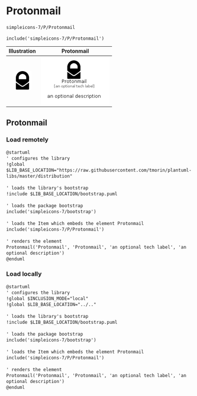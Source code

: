 # Protonmail


```text
simpleicons-7/P/Protonmail
```

```text
include('simpleicons-7/P/Protonmail')
```



| Illustration | Protonmail |
| :---: | :---: |
| ![illustration for Illustration](../../simpleicons-7/P/Protonmail.png) | ![illustration for Protonmail](../../simpleicons-7/P/Protonmail.Local.png) |




## Protonmail

### Load remotely
```plantuml
@startuml
' configures the library
!global $LIB_BASE_LOCATION="https://raw.githubusercontent.com/tmorin/plantuml-libs/master/distribution"

' loads the library's bootstrap
!include $LIB_BASE_LOCATION/bootstrap.puml

' loads the package bootstrap
include('simpleicons-7/bootstrap')

' loads the Item which embeds the element Protonmail
include('simpleicons-7/P/Protonmail')

' renders the element
Protonmail('Protonmail', 'Protonmail', 'an optional tech label', 'an optional description')
@enduml
```

### Load locally
```plantuml
@startuml
' configures the library
!global $INCLUSION_MODE="local"
!global $LIB_BASE_LOCATION="../.."

' loads the library's bootstrap
!include $LIB_BASE_LOCATION/bootstrap.puml

' loads the package bootstrap
include('simpleicons-7/bootstrap')

' loads the Item which embeds the element Protonmail
include('simpleicons-7/P/Protonmail')

' renders the element
Protonmail('Protonmail', 'Protonmail', 'an optional tech label', 'an optional description')
@enduml
```

